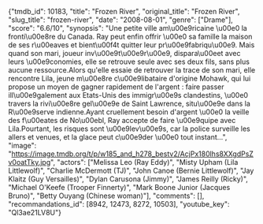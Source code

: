 {"tmdb_id": 10183, "title": "Frozen River", "original_title": "Frozen River", "slug_title": "frozen-river", "date": "2008-08-01", "genre": ["Drame"], "score": "6.6/10", "synopsis": "Une petite ville am\u00e9ricaine \u00e0 la fronti\u00e8re du Canada. Ray peut enfin offrir \u00e0 sa famille la maison de ses r\u00eaves et bient\u00f4t quitter leur pr\u00e9fabriqu\u00e9. Mais quand son mari, joueur inv\u00e9t\u00e9r\u00e9, dispara\u00eet avec leurs \u00e9conomies, elle se retrouve seule avec ses deux fils, sans plus aucune ressource.Alors qu'elle essaie de retrouver la trace de son mari, elle rencontre Lila, jeune m\u00e8re c\u00e9libataire d'origine Mohawk, qui lui propose un moyen de gagner rapidement de l'argent : faire passer ill\u00e9galement aux Etats-Unis des immigr\u00e9s clandestins, \u00e0 travers la rivi\u00e8re gel\u00e9e de Saint Lawrence, situ\u00e9e dans la R\u00e9serve indienne.Ayant cruellement besoin d'argent \u00e0 la veille des f\u00eates de No\u00ebl, Ray accepte de faire \u00e9quipe avec Lila.Pourtant, les risques sont \u00e9lev\u00e9s, car la police surveille les allers et venues, et la glace peut c\u00e9der \u00e0 tout instant...", "image": "https://image.tmdb.org/t/p/w185_and_h278_bestv2/AcjPx180lhs8XXgdPsZv0oatTky.jpg", "actors": ["Melissa Leo (Ray Eddy)", "Misty Upham (Lila Littlewolf)", "Charlie McDermott (TJ)", "John Canoe (Bernie Littlewolf)", "Jay Klaitz (Guy Versailles)", "Dylan Carusona (Jimmy)", "James Reilly (Ricky)", "Michael O'Keefe (Trooper Finnerty)", "Mark Boone Junior (Jacques Bruno)", "Betty Ouyang (Chinese woman)"], "comments": [], "recommandations_id": [8942, 12473, 8272, 10503], "youtube_key": "Ql3ae21LV8U"}